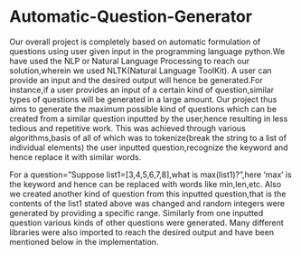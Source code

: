 # Automatic-Question-Generator
Our overall project is completely based on automatic formulation of questions using user
given input in the programming language python.We have used the NLP or Natural Language
Processing to reach our solution,wherein we used NLTK(Natural Language ToolKit).
A user can provide an input and the desired output will hence be generated.For instance,if a
user provides an input of a certain kind of question,similar types of questions will be
generated in a large amount.
Our project thus aims to generate the maximum possible kind of questions which can be
created from a similar question inputted by the user,hence resulting in less tedious and
repetitive work.
This was achieved through various algorithms,basis of all of which was to tokenize(break the
string to a list of individual elements) the user inputted question,recognize the keyword and
hence replace it with similar words.

For a question=”Suppose list1=[3,4,5,6,7,8],what is max(list1)?”,here ‘max’ is the keyword
and hence can be replaced with words like min,len,etc.
Also we created another kind of question from this inputted question,that is the contents of
the list1 stated above was changed and random integers were generated by providing a
specific range.
Similarly from one inputted question various kinds of other questions were generated.
Many different libraries were also imported to reach the desired output and have been
mentioned below in the implementation.

